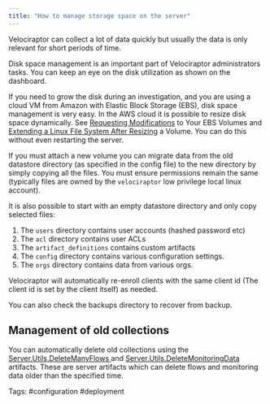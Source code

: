 ```yaml
---
title: "How to manage storage space on the server"
---
```


Velociraptor can collect a lot of data quickly but usually the data is
only relevant for short periods of time.

Disk space management is an important part of Velociraptor
administrators tasks. You can keep an eye on the disk utilization as
shown on the dashboard.

If you need to grow the disk during an investigation, and you are
using a cloud VM from Amazon with Elastic Block Storage (EBS), disk
space management is very easy. In the AWS cloud it is possible to
resize disk space dynamically. See [Requesting
Modifications](https://docs.aws.amazon.com/AWSEC2/latest/UserGuide/requesting-ebs-volume-modifications.html)
to Your EBS Volumes and [Extending a Linux File System After
Resizing](https://docs.aws.amazon.com/AWSEC2/latest/UserGuide/recognize-expanded-volume-linux.html)
a Volume. You can do this without even restarting the server.

If you must attach a new volume you can migrate data from the old
datastore directory (as specified in the config file) to the new
directory by simply copying all the files. You must ensure permissions
remain the same (typically files are owned by the `velociraptor` low
privilege local linux account).

It is also possible to start with an empty datastore directory and
only copy selected files:

1. The `users` directory contains user accounts (hashed password etc)
2. The `acl` directory contains user ACLs
3. The `artifact_definitions` contains custom artifacts
4. The `config` directory contains various configuration settings.
5. The `orgs` directory contains data from various orgs.

Velociraptor will automatically re-enroll clients with the same client
id (The client id is set by the client itself) as needed.

You can also check the backups directory to recover from backup.

## Management of old collections

You can automatically delete old collections using the
[Server.Utils.DeleteManyFlows
](/artifact_references/pages/server.utils.deletemanyflows/) and
[Server.Utils.DeleteMonitoringData
](/artifact_references/pages/server.utils.deletemonitoringdata/)
artifacts. These are server artifacts which can delete flows and
monitoring data older than the specified time.

Tags: #configuration #deployment
